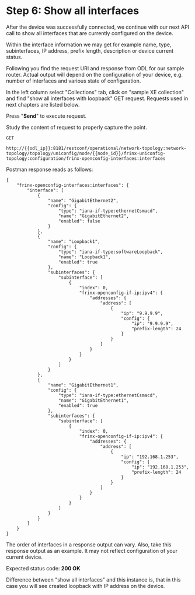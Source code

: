 # Step 6: Show all interfaces

After the device was successfully connected, we continue with our next API call to show all interfaces that are currently configured on the device.

Within the interface information we may get for example name, type, subinterfaces, IP address, prefix length, description or device current status.

Following you find the request URI and response from ODL for our sample router. Actual output will depend on the configuration of your device, e.g. number of interfaces and various state of configuration.

In the left column select "Collections" tab, click on "sample XE collection" and find "show all interfaces with loopback" GET request. Requests used in next chapters are listed below.

Press "**Send**" to execute request.

Study the content of request to properly capture the point. 

```
GET

http://{{odl_ip}}:8181/restconf/operational/network-topology:network-topology/topology/uniconfig/node/{{node_id}}/frinx-uniconfig-topology:configuration/frinx-openconfig-interfaces:interfaces
```

Postman response reads as follows:

```
{
    "frinx-openconfig-interfaces:interfaces": {
        "interface": [
            {
                "name": "GigabitEthernet2",
                "config": {
                    "type": "iana-if-type:ethernetCsmacd",
                    "name": "GigabitEthernet2",
                    "enabled": false
                }
            },
            {
                "name": "Loopback1",
                "config": {
                    "type": "iana-if-type:softwareLoopback",
                    "name": "Loopback1",
                    "enabled": true
                },
                "subinterfaces": {
                    "subinterface": [
                        {
                            "index": 0,
                            "frinx-openconfig-if-ip:ipv4": {
                                "addresses": {
                                    "address": [
                                        {
                                            "ip": "9.9.9.9",
                                            "config": {
                                                "ip": "9.9.9.9",
                                                "prefix-length": 24
                                            }
                                        }
                                    ]
                                }
                            }
                        }
                    ]
                }
            },
            {
                "name": "GigabitEthernet1",
                "config": {
                    "type": "iana-if-type:ethernetCsmacd",
                    "name": "GigabitEthernet1",
                    "enabled": true
                },
                "subinterfaces": {
                    "subinterface": [
                        {
                            "index": 0,
                            "frinx-openconfig-if-ip:ipv4": {
                                "addresses": {
                                    "address": [
                                        {
                                            "ip": "192.168.1.253",
                                            "config": {
                                                "ip": "192.168.1.253",
                                                "prefix-length": 24
                                            }
                                        }
                                    ]
                                }
                            }
                        }
                    ]
                }
            }
        ]
    }
}

```

The order of interfaces in a response output can vary. Also, take this response output as an example. It may not reflect configuration of your current device.

Expected status code: **200 OK**

Difference between "show all interfaces" and this instance is, that in this case you will see created loopback with IP address on the device.
